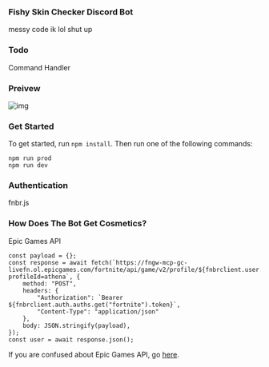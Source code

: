 ### Fishy Skin Checker Discord Bot
messy code ik lol shut up

### Todo
Command Handler

### Preivew
![img](https://cdn.discordapp.com/attachments/1174210667641835590/1178742091900264448/image.png?ex=6577401e&is=6564cb1e&hm=306fb7796b006affe07ecc7b43b710945bd62e780e1f7bafc6b8994e5d9d6a3c&)

### Get Started
To get started, run `npm install`. Then run one of the following commands:
```
npm run prod
npm run dev
```

### Authentication
fnbr.js

### How Does The Bot Get Cosmetics?
Epic Games API
```
const payload = {};
const response = await fetch(`https://fngw-mcp-gc-livefn.ol.epicgames.com/fortnite/api/game/v2/profile/${fnbrclient.user.id}/client/QueryProfile?profileId=athena`, {
    method: "POST",
    headers: {
        "Authorization": `Bearer ${fnbrclient.auth.auths.get("fortnite").token}`,
        "Content-Type": "application/json"
    },
    body: JSON.stringify(payload),
});
const user = await response.json();
```



If you are confused about Epic Games API, go [here](https://github.com/LeleDerGrasshalmi/FortniteEndpointsDocumentation).